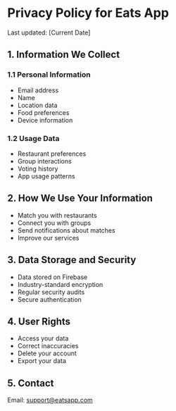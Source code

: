 # Privacy Policy for Eats App

Last updated: [Current Date]

## 1. Information We Collect

### 1.1 Personal Information
- Email address
- Name
- Location data
- Food preferences
- Device information

### 1.2 Usage Data
- Restaurant preferences
- Group interactions
- Voting history
- App usage patterns

## 2. How We Use Your Information
- Match you with restaurants
- Connect you with groups
- Send notifications about matches
- Improve our services

## 3. Data Storage and Security
- Data stored on Firebase
- Industry-standard encryption
- Regular security audits
- Secure authentication

## 4. User Rights
- Access your data
- Correct inaccuracies
- Delete your account
- Export your data

## 5. Contact
Email: support@eatsapp.com 